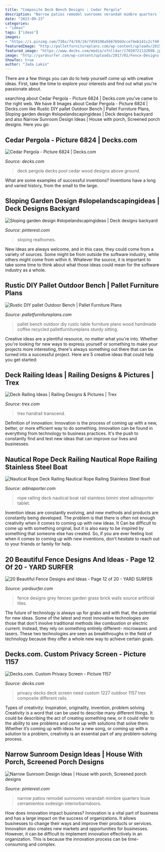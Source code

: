 ```yaml
---
title: "Composite Deck Bench Designs : Cedar Pergola"
description: "Narrow patios remodel sunrooms verandah mimbre quarters louie cerramientos svdesign interiorbarndoors"
date: "2023-09-23"
categories:
- "ideas"
tags: ["ideas"]
images:
- "https://i.pinimg.com/736x/74/59/19/7459198a566769ddcce74eb141c2cf40.jpg"
featuredImage: "http://palletfurnitureplans.com/wp-content/uploads/2015/03/handmade-sturdy-pallet-outdoor-bench.jpg"
featured_image: "https://www.decks.com/media/xfnll4ar/17030721132698.jpg?quality=80"
image: "http://yardsurfer.com/wp-content/uploads/2017/01/Fence-Designs-and-Ideas-12.jpg"
ShowToc: true
author: "Jada Lakin"
---
```



There are a few things you can do to help yourself come up with creative ideas. First, take the time to explore your interests and find out what you're passionate about.

	

		
searching about Cedar Pergola - Picture 6824 | Decks.com you've came to the right web. We have 8 Images about Cedar Pergola - Picture 6824 | Decks.com like Rustic DIY pallet Outdoor Bench | Pallet Furniture Plans, Sloping garden design #slopelandscapingideas | Deck designs backyard and also Narrow Sunroom Design Ideas | House with porch, Screened porch designs. Here you go:
		
    
## Cedar Pergola - Picture 6824 | Decks.com

<img loading=lazy src="https://www.decks.com/media/xfnll4ar/17030721132698.jpg?quality=80" onerror="this.onerror=null;this.src='https://tse4.mm.bing.net/th?id=OIP.2d5_JVHR7XyxVp6m04f9IQHaFj&amp;pid=15.1';" alt="Cedar Pergola - Picture 6824 | Decks.com">

_Source: decks.com_

>deck pergola decks pool cedar wood designs above ground. 

	

What are some examples of successful inventions?
Inventions have a long and varied history, from the small to the large.

    
## Sloping Garden Design #slopelandscapingideas | Deck Designs Backyard

<img loading=lazy src="https://i.pinimg.com/736x/94/18/8f/94188f4af899c69c3f04c3a6f1204656.jpg" onerror="this.onerror=null;this.src='https://tse3.mm.bing.net/th?id=OIP.c9XSKKZ88pILocC2wZtY8QHaFe&amp;pid=15.1';" alt="Sloping garden design #slopelandscapingideas | Deck designs backyard">

_Source: pinterest.com_

>sloping realhomes. 

	

New ideas are always welcome, and in this case, they could come from a variety of sources. Some might be from outside the software industry, while others might come from within it. Whatever the source, it is important to take some time to think about what those ideas could mean for the software industry as a whole.

    
## Rustic DIY Pallet Outdoor Bench | Pallet Furniture Plans

<img loading=lazy src="http://palletfurnitureplans.com/wp-content/uploads/2015/03/handmade-sturdy-pallet-outdoor-bench.jpg" onerror="this.onerror=null;this.src='https://tse3.mm.bing.net/th?id=OIP.i6vhreH9Qbt_IAEhrUw_7gHaNK&amp;pid=15.1';" alt="Rustic DIY pallet Outdoor Bench | Pallet Furniture Plans">

_Source: palletfurnitureplans.com_

>pallet bench outdoor diy rustic table furniture plans wood handmade coffee recycled palletfurnitureplans sturdy sitting. 

	

Creative ideas are a plentiful resource, no matter what you're into. Whether you're looking for new ways to express yourself or something to make your projects more interesting, there's always something out there that can be turned into a successful project. Here are 5 creative ideas that could help you get started: 

    
## Deck Railing Ideas | Railing Designs &amp; Pictures | Trex

<img loading=lazy src="https://images.trex.com/is/image/Trex/galleryimage/trex-transcend-railing-classic-white-vintage-lantern-balusters-black-circular-decklighting-night.jpg" onerror="this.onerror=null;this.src='https://tse2.mm.bing.net/th?id=OIP.s0j8yuwHtHQ2-BC9HK6hvAHaEo&amp;pid=15.1';" alt="Deck Railing Ideas | Railing Designs &amp; Pictures | Trex">

_Source: trex.com_

>trex handrail transcend. 

	

Definition of innovation:
Innovation is the process of coming up with a new, better, or more efficient way to do something. Innovation can be found in everything from technology to business practices. It's the push to constantly find and test new ideas that can improve our lives and businesses.

    
## Nautical Rope Deck Railing Nautical Rope Railing Stainless Steel Boat

<img loading=lazy src="https://www.adinaporter.com/wp-content/uploads/thon/nautical-rope-deck-railing-nautical-rope-railing-stainless-steel-boat-bimini-rail-of-nautical-rope-deck-railing-1024x600.jpg" onerror="this.onerror=null;this.src='https://tse4.mm.bing.net/th?id=OIP.mXKqeSITHL5wfjgouaOKxwHaEV&amp;pid=15.1';" alt="Nautical Rope Deck Railing Nautical Rope Railing Stainless Steel Boat">

_Source: adinaporter.com_

>rope railing deck nautical boat rail stainless bimini steel adinaporter tablet. 

	

Invention ideas are constantly evolving, and new methods and products are constantly being developed. The problem is that there is often not enough creativity when it comes to coming up with new ideas. It Can be difficult to come up with something original, but it is also easy to be inspired by something that someone else has created. So, if you are ever feeling lost when it comes to coming up with new inventions, don't hesitate to reach out to your friends or family for help.

    
## 20 Beautiful Fence Designs And Ideas - Page 12 Of 20 - YARD SURFER

<img loading=lazy src="http://yardsurfer.com/wp-content/uploads/2017/01/Fence-Designs-and-Ideas-12.jpg" onerror="this.onerror=null;this.src='https://tse2.mm.bing.net/th?id=OIP.tL3XiDAy2V2AW6QBwtH5UQHaKh&amp;pid=15.1';" alt="20 Beautiful Fence Designs and Ideas - Page 12 of 20 - YARD SURFER">

_Source: yardsurfer.com_

>fence designs grey fences garden grass brick walls source artificial tiles. 

	

The future of technology is always up for grabs and with that, the potential for new ideas. Some of the latest and most innovative technologies are those that don't involve traditional methods like combustion or electric current. Instead, they rely on something entirely different- microwaves and lasers. These two technologies are seen as breakthroughs in the field of technology because they offer a whole new way to achieve certain goals.

    
## Decks.com. Custom Privacy Screen - Picture 1157

<img loading=lazy src="http://decks.blob.core.windows.net/img/large/15093021483578.jpg" onerror="this.onerror=null;this.src='https://tse3.mm.bing.net/th?id=OIP.fVKmxYhIBvRUUI-ReV0bvAHaFj&amp;pid=15.1';" alt="Decks.com. Custom Privacy Screen - Picture 1157">

_Source: decks.com_

>privacy decks deck screen need custom 1227 outdoor 1157 trex composite different rails. 

	

Types of creativity: Inspiration, originality, invention, problem solving
Creativity is a word that can be used to describe many different things. It could be describing the act of creating something new, or it could refer to the ability to see problems and come up with solutions that solve them. Whether it’s coming up with ideas for a new song, or coming up with a solution to a problem, creativity is an essential part of any problem-solving process.

    
## Narrow Sunroom Design Ideas | House With Porch, Screened Porch Designs

<img loading=lazy src="https://i.pinimg.com/736x/74/59/19/7459198a566769ddcce74eb141c2cf40.jpg" onerror="this.onerror=null;this.src='https://tse1.mm.bing.net/th?id=OIP.6fStGqSoiOC8cZjeYbuR_gAAAA&amp;pid=15.1';" alt="Narrow Sunroom Design Ideas | House with porch, Screened porch designs">

_Source: pinterest.com_

>narrow patios remodel sunrooms verandah mimbre quarters louie cerramientos svdesign interiorbarndoors. 

	

How does innovation impact business?
Innovation is a vital part of business and has a large impact on the success of organizations. It allows businesses to change their ways and improve their products or services. Innovation also creates new markets and opportunities for businesses. However, it can be difficult to implement innovation effectively in an organization. This is because the innovation process can be time-consuming and complex.

